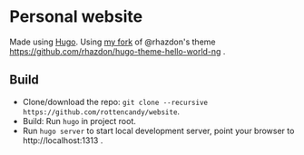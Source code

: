 # Personal website

Made using [Hugo](https://github.com/gohugoio/hugo). Using [my fork](https://github.com/rottencandy/hugo-theme-hello-friend-ng) of @rhazdon's theme https://github.com/rhazdon/hugo-theme-hello-world-ng .

## Build

- Clone/download the repo: `git clone --recursive https://github.com/rottencandy/website`.
- Build: Run `hugo` in project root.
- Run `hugo server` to start local development server, point your browser to http://localhost:1313 .
